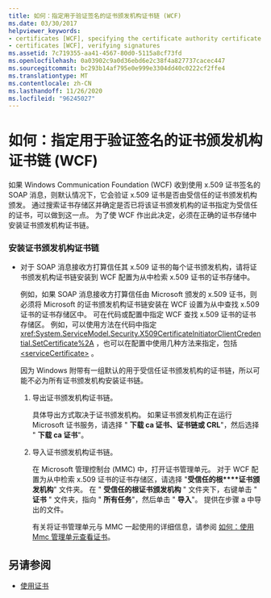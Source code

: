 ```yaml
---
title: 如何：指定用于验证签名的证书颁发机构证书链 (WCF)
ms.date: 03/30/2017
helpviewer_keywords:
- certificates [WCF], specifying the certificate authority certificate chain
- certificates [WCF], verifying signatures
ms.assetid: 7c719355-aa41-4567-80d0-5115a8cf73fd
ms.openlocfilehash: 0a03902c9a0d36ebd6e2c38f4a827737cacec447
ms.sourcegitcommit: bc293b14af795e0e999e3304dd40c0222cf2ffe4
ms.translationtype: MT
ms.contentlocale: zh-CN
ms.lasthandoff: 11/26/2020
ms.locfileid: "96245027"
---
```

# <a name="how-to-specify-the-certificate-authority-certificate-chain-used-to-verify-signatures-wcf"></a>如何：指定用于验证签名的证书颁发机构证书链 (WCF)

如果 Windows Communication Foundation (WCF) 收到使用 x.509 证书签名的 SOAP 消息，则默认情况下，它会验证 x.509 证书是否由受信任的证书颁发机构颁发。 通过搜索证书存储区并确定是否已将该证书颁发机构的证书指定为受信任的证书，可以做到这一点。 为了使 WCF 作出此决定，必须在正确的证书存储中安装证书颁发机构证书链。  
  
### <a name="to-install-a-certification-authority-certificate-chain"></a>安装证书颁发机构证书链  
  
- 对于 SOAP 消息接收方打算信任其 x.509 证书的每个证书颁发机构，请将证书颁发机构证书链安装到 WCF 配置为从中检索 x.509 证书的证书存储中。  
  
     例如，如果 SOAP 消息接收方打算信任由 Microsoft 颁发的 x.509 证书，则必须将 Microsoft 的证书颁发机构证书链安装在 WCF 设置为从中查找 x.509 证书的证书存储区中。 可在代码或配置中指定 WCF 查找 x.509 证书的证书存储区。 例如，可以使用方法在代码中指定 <xref:System.ServiceModel.Security.X509CertificateInitiatorClientCredential.SetCertificate%2A> ，也可以在配置中使用几种方法来指定，包括 [\<serviceCertificate>](../../configure-apps/file-schema/wcf/servicecertificate-of-clientcredentials-element.md) 。  
  
     因为 Windows 附带有一组默认的用于受信任证书颁发机构的证书链，所以可能不必为所有证书颁发机构安装证书链。  
  
    1. 导出证书颁发机构证书链。  
  
         具体导出方式取决于证书颁发机构。 如果证书颁发机构正在运行 Microsoft 证书服务，请选择 " **下载 ca 证书、证书链或 CRL**"，然后选择 " **下载 ca 证书**"。  
  
    2. 导入证书颁发机构证书链。  
  
         在 Microsoft 管理控制台 (MMC) 中，打开证书管理单元。 对于 WCF 配置为从中检索 x.509 证书的证书存储区，请选择 "**受信任的根****证书颁发机构**" 文件夹。 在 " **受信任的根证书颁发机构** " 文件夹下，右键单击 " **证书** " 文件夹，指向 " **所有任务**"，然后单击 " **导入**"。 提供在步骤 a 中导出的文件。  
  
         有关将证书管理单元与 MMC 一起使用的详细信息，请参阅 [如何：使用 Mmc 管理单元查看证书](how-to-view-certificates-with-the-mmc-snap-in.md)。  
  
## <a name="see-also"></a>另请参阅

- [使用证书](working-with-certificates.md)
